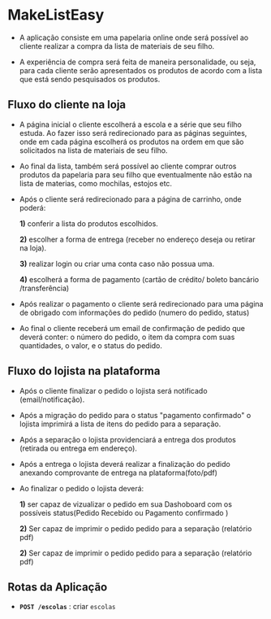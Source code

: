 # MakeListEasy
- A aplicação consiste em uma papelaria online onde será possível ao cliente realizar a compra da lista de materiais de seu filho.

- A experiência de compra será feita de maneira personalidade, ou seja, para cada cliente serão apresentados os produtos de acordo com a lista que está sendo pesquisados os produtos. 



## Fluxo do cliente na loja

- A página inicial o cliente escolherá a escola e a série que seu filho estuda. Ao fazer isso será redirecionado para as páginas seguintes, onde em cada página escolherá os produtos na ordem em que são solicitados na lista de materiais de seu filho. 

- Ao final da lista, também será possível ao cliente comprar outros produtos da papelaria para seu filho que eventualmente não estão na lista de materias, como mochilas, estojos etc.

- Após o cliente será redirecionado para a página de carrinho, onde poderá:

    **1)** conferir a lista do produtos escolhidos.

    **2)** escolher a forma de entrega (receber no endereço deseja ou retirar na loja).

    **3)** realizar login ou criar uma conta caso não possua uma. 

    **4)** escolherá a forma de pagamento (cartão de crédito/ boleto bancário /transferência)

- Após realizar o pagamento o cliente será redirecionado para uma página de obrigado com informações do pedido (numero do pedido, status)

- Ao final o cliente receberá um email de confirmação de pedido que deverá conter: o número do pedido, o item da compra com suas quantidades, o valor, e o status do pedido.


## Fluxo do lojista na plataforma


- Após o cliente finalizar o pedido o lojista será notificado (email/notificação).

- Após a migração do pedido para o status "pagamento confirmado" o lojista imprimirá a lista de itens do pedido para a separação.

- Após a separação o lojista providenciará a entrega dos produtos (retirada ou entrega em endereço).

- Após a entrega o lojista deverá realizar a finalização do pedido anexando comprovante de entrega na plataforma(foto/pdf)


- Ao finalizar o pedido o lojista deverá:


    **1)** ser capaz de vizualizar o pedido em sua Dashoboard com os possíveis status(Pedido Recebido ou Pagamento confirmado )

    **2)** Ser capaz de imprimir o pedido pedido para a separação (relatório pdf)

    **2)** Ser capaz de imprimir o pedido pedido para a separação (relatório pdf)


## Rotas da Aplicação

- **`POST /escolas`** : criar `escolas`






